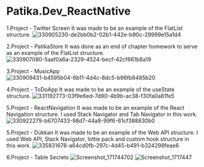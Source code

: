 # Patika.Dev_ReactNative

1.Project - Twitter Screen
  It was made to be an example of the FlatList structure.
  ![330905230-de2bb0b2-02b1-442e-b90c-29999e15a1d4](https://github.com/zekiyedogr/Patika.Dev_ReactNative/assets/72526615/1dc5e8c9-67c8-4ec8-8332-a3835c8b1c24)





2.Project - PatikaStore
  It was done as an end of chapter homework to serve as an example of the FlatList structure.
  ![330907080-5aaf0a6a-2329-4524-becf-42cf661b8a19](https://github.com/zekiyedogr/Patika.Dev_ReactNative/assets/72526615/131e7eb7-d7de-4edb-86fd-89f84d12a369)





3.Project - MusicApp
  ![330909431-b4595b04-6b11-4d4c-8dc5-b96fb8485b20](https://github.com/zekiyedogr/Patika.Dev_ReactNative/assets/72526615/232e2092-ec9c-472c-b245-ad3826dcf7b3)






4.Project - ToDoApp
  It was made to be an example of the useState structure.
  ![331192773-03f9e6ed-7d90-4b9b-ac38-f30fa0a81fe5](https://github.com/zekiyedogr/Patika.Dev_ReactNative/assets/72526615/d6eabf3e-80a4-4d30-9eea-b7758baac937)





5.Project - ReactNavigation
  It was made to be an example of the React Navigation structure. I used Stack Navigator and Tab Navigator in this work.
  ![330922279-b6707433-98d7-44a8-99f6-61cf388830b0](https://github.com/zekiyedogr/Patika.Dev_ReactNative/assets/72526615/2f1f1ef0-f393-4f4b-923b-d69f70f47839)





5.Project - Dükkan
  It was made to be an example of the Web API structure. I used Web API, Stack Navigator, lottie pack and custom hook structure in this work.
  ![335831678-a64cd0fb-297c-4d45-b491-b324298feae6](https://github.com/zekiyedogr/Patika.Dev_ReactNative/assets/72526615/155a8597-d652-4758-af24-7edd2b34c86b)



6.Project - Table Secrets
  ![Screenshot_171744702](https://github.com/zekiyedogr/Patika.Dev_ReactNative/assets/72526615/36e15f86-b1c1-45ee-99ca-a1d907df586e)
  ![Screenshot_1717447](https://github.com/zekiyedogr/Patika.Dev_ReactNative/assets/72526615/6d934033-a93c-434a-a483-c16c464ae735)




